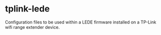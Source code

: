 # tplink-lede
Configuration files to be used within a LEDE firmware installed on a TP-Link wifi range extender device.
